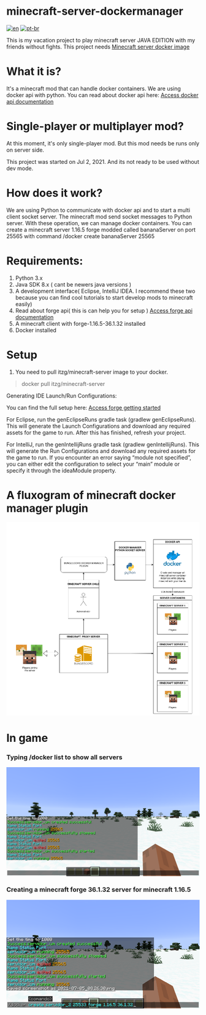 # minecraft-server-dockermanager
[![en](https://img.shields.io/badge/lang-en-red.svg)](https://github.com/brutalzinn/minecraft-server-dockermanager/blob/master/README.md)
[![pt-br](https://img.shields.io/badge/lang-pt--br-green.svg)](https://github.com/brutalzinn/minecraft-server-dockermanager/blob/master/README.pt.md)

This is my vacation project to play minecraft server JAVA EDITION with my friends without fights.
This project needs [Minecraft server docker image](https://github.com/itzg/docker-minecraft-server)
# What it is?

It's a minecraft mod that can handle docker containers. We are using docker api with python. You can read about docker api here: [Access docker api documentation](https://docs.docker.com/engine/api/sdk/)

# Single-player or multiplayer mod?

At this moment, it's only single-player mod. But this mod needs be runs only on server side.

This project was started on Jul 2, 2021. And its not ready to be used without dev mode.

# How does it work?

We are using Python to communicate with docker api and to start a multi client socket server. The minecraft mod send socket messages to Python server.
With these operation, we can manage docker containers. You can create a minecraft server 1.16.5 forge modded called bananaServer on port 25565
with command /docker create bananaServer 25565

# Requirements:

1. Python 3.x
2. Java SDK 8.x ( cant be newers java versions )
3. A development interface( Eclipse, IntelliJ IDEA. I recommend these two because you can find cool tutorials to start develop mods to minecraft easily)
4. Read about forge api( this is can help you for setup )  [Access forge api documentation](https://mcforge.readthedocs.io/en/latest/gettingstarted/#building-and-testing-your-mod)
5. A minecraft client with forge-1.16.5-36.1.32 installed
6. Docker installed

# Setup

1. You need to pull itzg/minecraft-server image to your docker.
> docker pull itzg/minecraft-server

Generating IDE Launch/Run Configurations:

You can find the full setup here: [Access forge getting started](https://mcforge.readthedocs.io/en/latest/gettingstarted/#building-and-testing-your-mod)

For Eclipse, run the genEclipseRuns gradle task (gradlew genEclipseRuns). This will generate the Launch Configurations and download any required assets for the game to run. After this has finished, refresh your project.

For IntelliJ, run the genIntellijRuns gradle task (gradlew genIntellijRuns). This will generate the Run Configurations and download any required assets for the game to run. If you encounter an error saying “module not specified”, you can either edit the configuration to select your “main” module or specify it through the ideaModule property.

# A fluxogram of minecraft docker manager plugin

![Flow](https://raw.githubusercontent.com/brutalzinn/minecraft-server-dockermanager/master/images/docker_manager_flow.png)

# In game

### Typing /docker list to show all servers
![Print 1](https://raw.githubusercontent.com/brutalzinn/minecraft-server-dockermanager/master/images/print1.png)
### Creating a minecraft forge 36.1.32 server for minecraft 1.16.5
![Print 2](https://raw.githubusercontent.com/brutalzinn/minecraft-server-dockermanager/master/images/print2.png)
